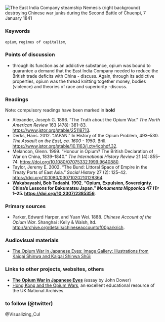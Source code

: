 ![The East India Company steamship Nemesis (right background) destroying Chinese war junks during the Second Battle of Chuenpi, 7 January 1841](images/1841_0792_nemesis_jm_nmm.jpg)

### Keywords
`opium`, `regimes of capitalism`, 

### Points of discussion

* through its function as an addictive substance, opium was bound to guarantee a demand that the East India Company needed to reduce the British trade deficits with China - discuss. Again, through its addictive properties, opium was the thread knitting together money, bodies (violence)  and theories of race and superiority -discuss.

### Readings
Note: compulsory readings have been marked in **bold**

* Alexander, Joseph G. 1896. “The Truth about the Opium War.” *The North American Review* 163 (478): 381–83. https://www.jstor.org/stable/25118713.
* Derks, Hans. 2012. “JAPAN.” In History of the Opium Problem, 493–530. *The Assault on the East, ca. 1600 - 1950*. Brill. https://www.jstor.org/stable/10.1163/j.ctv4cbhdf.32.
* Melancon, Glenn. 1999. “Honour in Opium? The British Declaration of War on China, 1839–1840.” *The International History Review* 21 (4): 855–74. https://doi.org/10.1080/07075332.1999.9640880.
* Taylor, Jeremy E. 2002. “The Bund: Littoral Space of Empire in the Treaty Ports of East Asia.” *Social History* 27 (2): 125–42. https://doi.org/10.1080/03071020210128364.
* **Wakabayashi, Bob Tadashi. 1992. “Opium, Expulsion, Sovereignty. China’s Lessons for Bakumatsu Japan.” *Monumenta Nipponica* 47 (1): 1–25. https://doi.org/10.2307/2385356**.

### Primary sources

* Parker, Edward Harper, and Yuan Wei. 1888. *Chinese Account of the Opium War*. Shanghai : Kelly & Walsh, ltd. http://archive.org/details/chineseaccountof00parkrich.

### Audiovisual materials

* [The Opium War in Japanese Eyes: Image Gallery; Illustrations from Kaigai Shinwa and Kaigai Shinwa Shūi](https://ocw.mit.edu/ans7870/21f/21f.027/opium_wars_japan/oje_gallery.html); 

### Links to other projects, websites, others

* **[The Opium War in Japanese Eyes](https://ocw.mit.edu/ans7870/21f/21f.027/opium_wars_japan/index.html)** (essay by John Dower)
* [Hong Kong and the Opium Wars](https://www.nationalarchives.gov.uk/education/resources/hong-kong-and-the-opium-wars/), an excellent educational resource of the UK National Archives.

### to follow (@twitter)
@Visualizing_Cul

